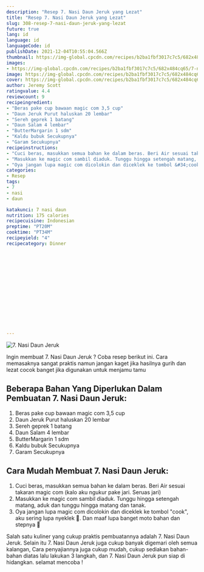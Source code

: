 ```yaml
---
description: "Resep 7. Nasi Daun Jeruk yang Lezat"
title: "Resep 7. Nasi Daun Jeruk yang Lezat"
slug: 308-resep-7-nasi-daun-jeruk-yang-lezat
future: true
lang: id
language: id
languageCode: id
publishDate: 2021-12-04T10:55:04.566Z 
thumbnail: https://img-global.cpcdn.com/recipes/b2ba1fbf3017c7c5/682x484cq65/7-nasi-daun-jeruk-foto-resep-utama.webp
images:
- https://img-global.cpcdn.com/recipes/b2ba1fbf3017c7c5/682x484cq65/7-nasi-daun-jeruk-foto-resep-utama.webp
image: https://img-global.cpcdn.com/recipes/b2ba1fbf3017c7c5/682x484cq65/7-nasi-daun-jeruk-foto-resep-utama.webp
cover: https://img-global.cpcdn.com/recipes/b2ba1fbf3017c7c5/682x484cq65/7-nasi-daun-jeruk-foto-resep-utama.webp
author: Jeremy Scott
ratingvalue: 4.4
reviewcount: 9
recipeingredient:
- "Beras pake cup bawaan magic com 3,5 cup"
- "Daun Jeruk Purut haluskan 20 lembar"
- "Sereh geprek 1 batang"
- "Daun Salam 4 lembar"
- "ButterMargarin 1 sdm"
- "Kaldu bubuk Secukupnya"
- "Garam Secukupnya"
recipeinstructions:
- "Cuci beras, masukkan semua bahan ke dalam beras. Beri Air sesuai takaran magic com (kalo aku ngukur pake jari. Seruas jari)"
- "Masukkan ke magic com sambil diaduk. Tunggu hingga setengah matang, aduk dan tunggu hingga matang dan tanak."
- "Oya jangan lupa magic com dicolokin dan diceklek ke tombol &#34;cook&#34;, aku sering lupa nyeklek 🙈. Dan maaf lupa banget moto bahan dan stepnya 🙈"
categories:
- Resep
tags:
- 7
- nasi
- daun

katakunci: 7 nasi daun 
nutrition: 175 calories
recipecuisine: Indonesian
preptime: "PT20M"
cooktime: "PT34M"
recipeyield: "4"
recipecategory: Dinner


     
    
    
    
    
    
    
    
    
    
    
      
    
---
```



![7. Nasi Daun Jeruk](https://img-global.cpcdn.com/recipes/b2ba1fbf3017c7c5/682x484cq65/7-nasi-daun-jeruk-foto-resep-utama.webp)

Ingin membuat 7. Nasi Daun Jeruk ? Coba resep berikut ini. Cara memasaknya sangat praktis namun jangan kaget jika hasilnya gurih dan lezat cocok banget jika digunakan untuk menjamu tamu

<!--inarticleads1-->

## Beberapa Bahan Yang Diperlukan Dalam Pembuatan 7. Nasi Daun Jeruk:

1. Beras pake cup bawaan magic com 3,5 cup
1. Daun Jeruk Purut haluskan 20 lembar
1. Sereh geprek 1 batang
1. Daun Salam 4 lembar
1. ButterMargarin 1 sdm
1. Kaldu bubuk Secukupnya
1. Garam Secukupnya



<!--inarticleads2-->

## Cara Mudah Membuat 7. Nasi Daun Jeruk:

1. Cuci beras, masukkan semua bahan ke dalam beras. Beri Air sesuai takaran magic com (kalo aku ngukur pake jari. Seruas jari)
1. Masukkan ke magic com sambil diaduk. Tunggu hingga setengah matang, aduk dan tunggu hingga matang dan tanak.
1. Oya jangan lupa magic com dicolokin dan diceklek ke tombol &#34;cook&#34;, aku sering lupa nyeklek 🙈. Dan maaf lupa banget moto bahan dan stepnya 🙈




Salah satu kuliner yang cukup praktis pembuatannya adalah  7. Nasi Daun Jeruk. Selain itu  7. Nasi Daun Jeruk  juga cukup banyak digemari oleh semua kalangan, Cara penyajiannya juga cukup mudah, cukup sediakan bahan-bahan diatas lalu lakukan 3 langkah, dan  7. Nasi Daun Jeruk  pun siap di hidangkan. selamat mencoba !
